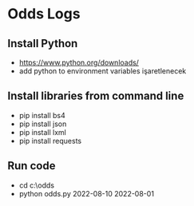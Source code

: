 # Odds Logs

## Install Python
- https://www.python.org/downloads/
- add python to environment variables işaretlenecek

## Install libraries from command line
- pip install bs4
- pip install json
- pip install lxml
- pip install requests

## Run code
- cd c:\odds
- python odds.py 2022-08-10 2022-08-01
